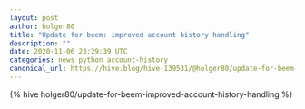 ```yaml
---
layout: post
author: holger80
title: "Update for beem: improved account history handling"
description: ""
date: 2020-11-06 23:29:39 UTC
categories: news python account-history
canonical_url: https://hive.blog/hive-139531/@holger80/update-for-beem-improved-account-history-handling
---
```

{% hive holger80/update-for-beem-improved-account-history-handling %}

